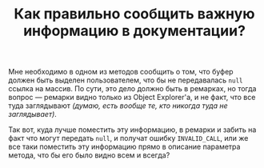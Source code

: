 ﻿---
title: "Как правильно сообщить важную информацию в документации?"
se.owner.user_id: 206435
se.owner.display_name: "ヒミコ"
se.owner.link: "https://ru.stackoverflow.com/users/206435/%e3%83%92%e3%83%9f%e3%82%b3"
se.link: "https://ru.stackoverflow.com/questions/1017910/%d0%9a%d0%b0%d0%ba-%d0%bf%d1%80%d0%b0%d0%b2%d0%b8%d0%bb%d1%8c%d0%bd%d0%be-%d1%81%d0%be%d0%be%d0%b1%d1%89%d0%b8%d1%82%d1%8c-%d0%b2%d0%b0%d0%b6%d0%bd%d1%83%d1%8e-%d0%b8%d0%bd%d1%84%d0%be%d1%80%d0%bc%d0%b0%d1%86%d0%b8%d1%8e-%d0%b2-%d0%b4%d0%be%d0%ba%d1%83%d0%bc%d0%b5%d0%bd%d1%82%d0%b0%d1%86%d0%b8%d0%b8"
se.question_id: 1017910
se.post_type: question
se.score: 0
---
<p>Мне необходимо в одном из методов сообщить о том, что буфер должен быть выделен пользователем, что бы не передавалась <code>null</code> ссылка на массив. По сути, это дело должно быть в ремарках, но тогда вопрос — ремарки видно только из Object Explorer'a, и не факт, что все туда заглядывают <em>(думаю, есть вообще те, кто никогда туда не заглядывает)</em>.</p>

<p>Так вот, куда лучше поместить эту информацию, в ремарки и забить на факт что могут передать <code>null</code>, и получат ошибку <code>INVALID_CALL</code>, или же все таки поместить эту информацию прямо в описание параметра метода, что бы его было видно всем и всегда?</p>
